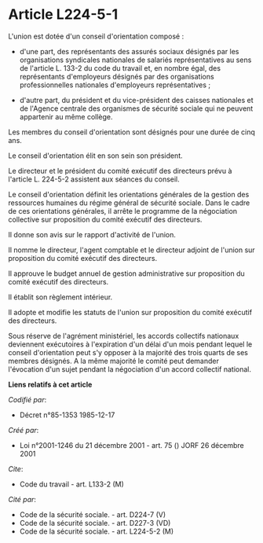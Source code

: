 # Article L224-5-1

L'union est dotée d'un conseil d'orientation composé :

- d'une part, des représentants des assurés sociaux désignés par les organisations syndicales nationales de salariés
représentatives au sens de l'article L. 133-2 du code du travail et, en nombre égal, des représentants d'employeurs désignés
par des organisations professionnelles nationales d'employeurs représentatives ;

- d'autre part, du président et du vice-président des caisses nationales et de l'Agence centrale des organismes de sécurité
sociale qui ne peuvent appartenir au même collège.

Les membres du conseil d'orientation sont désignés pour une durée de cinq ans.

Le conseil d'orientation élit en son sein son président.

Le directeur et le président du comité exécutif des directeurs prévu à l'article L. 224-5-2 assistent aux séances du conseil.

Le conseil d'orientation définit les orientations générales de la gestion des ressources humaines du régime général de
sécurité sociale. Dans le cadre de ces orientations générales, il arrête le programme de la négociation collective sur
proposition du comité exécutif des directeurs.

Il donne son avis sur le rapport d'activité de l'union.

Il nomme le directeur, l'agent comptable et le directeur adjoint de l'union sur proposition du comité exécutif des
directeurs.

Il approuve le budget annuel de gestion administrative sur proposition du comité exécutif des directeurs.

Il établit son règlement intérieur.

Il adopte et modifie les statuts de l'union sur proposition du comité exécutif des directeurs.

Sous réserve de l'agrément ministériel, les accords collectifs nationaux deviennent exécutoires à l'expiration d'un délai
d'un mois pendant lequel le conseil d'orientation peut s'y opposer à la majorité des trois quarts de ses membres désignés. A
la même majorité le comité peut demander l'évocation d'un sujet pendant la négociation d'un accord collectif national.

**Liens relatifs à cet article**

_Codifié par_:

  - Décret n°85-1353 1985-12-17

_Créé par_:

  - Loi n°2001-1246 du 21 décembre 2001 - art. 75 () JORF 26 décembre 2001

_Cite_:

  - Code du travail - art. L133-2 (M)

_Cité par_:

  - Code de la sécurité sociale. - art. D224-7 (V)
  - Code de la sécurité sociale. - art. D227-3 (VD)
  - Code de la sécurité sociale. - art. L224-5-2 (M)
